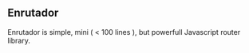 ## Enrutador

Enrutador is simple, mini ( < 100 lines ), but powerfull Javascript router library. 

